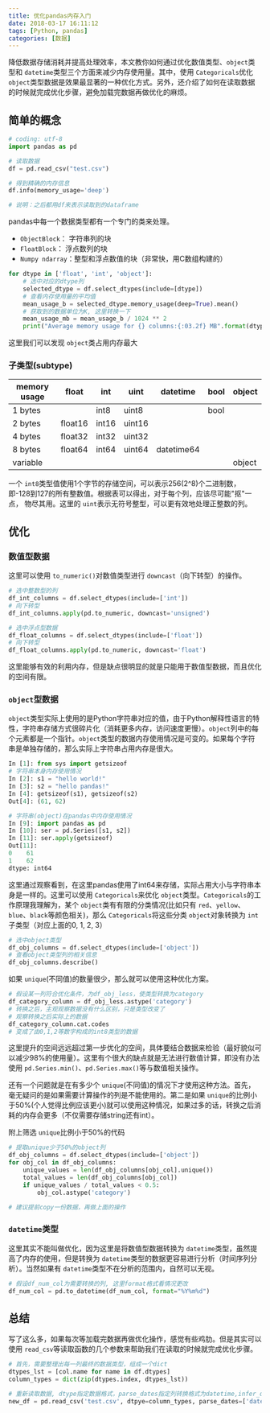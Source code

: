 ```yaml
---
title: 优化pandas内存入门
date: 2018-03-17 16:11:12
tags: [Python, pandas]
categories: [数据]
---
```

降低数据存储消耗并提高处理效率，本文教你如何通过优化数值类型、`object`类型和 `datetime`类型三个方面来减少内存使用量。其中，使用 `Categoricals`优化 `object`类型数据是效果最显著的一种优化方式。另外，还介绍了如何在读取数据的时候就完成优化步骤，避免加载完数据再做优化的麻烦。

<!-- more -->

## 简单的概念

```python
# coding: utf-8
import pandas as pd

# 读取数据
df = pd.read_csv("test.csv")

# 得到精确的内存信息
df.info(memory_usage='deep')

# 说明：之后都用df来表示读取到的dataframe
```

pandas中每一个数据类型都有一个专门的类来处理。

- `ObjectBlock`： 字符串列的块
- `FloatBlock`： 浮点数列的块
- `Numpy ndarray`：整型和浮点数值的块（非常快，用C数组构建的）

```python
for dtype in ['float', 'int', 'object']:
    # 选中对应的dtype列
    selected_dtype = df.select_dtypes(include=[dtype])
    # 查看内存使用量的平均值
    mean_usage_b = selected_dtype.memory_usage(deep=True).mean()
    # 获取到的数据单位为K, 这里转换一下
    mean_usage_mb = mean_usage_b / 1024 ** 2
    print("Average memory usage for {} columns:{:03.2f} MB".format(dtype, mean_usage_mb))
```

这里我们可以发现 `object`类占用内存最大

### 子类型(subtype)

| memory usage | float   | int   | uint   | datetime   | bool | object |
| ------------ | ------- | ----- | ------ | ---------- | ---- | ------ |
| 1 bytes      |         | int8  | uint8  |            | bool |        |
| 2 bytes      | float16 | int16 | uint16 |            |      |        |
| 4 bytes      | float32 | int32 | uint32 |            |      |        |
| 8 bytes      | float64 | int64 | uint64 | datetime64 |      |        |
| variable     |         |       |        |            |      | object |

一个 `int8`类型值使用1个字节的存储空间，可以表示256(2^8)个二进制数，即-128到127的所有整数值。根据表可以得出，对于每个列，应该尽可能"抠"一点， 物尽其用。这里的 `uint`表示无符号整型，可以更有效地处理正整数的列。

## 优化

### 数值型数据

这里可以使用 `to_numeric()`对数值类型进行 `downcast`（向下转型）的操作。

```python
# 选中整数型的列
df_int_columns = df.select_dtypes(include=['int'])
# 向下转型
df_int_columns.apply(pd.to_numeric, downcast='unsigned')

# 选中浮点型数据
df_float_columns = df.select_dtypes(include=['float'])
# 向下转型
df_float_columns.apply(pd.to_numeric, downcast='float')
```

这里能够有效的利用内存，但是缺点很明显的就是只能用于数值型数据，而且优化的空间有限。

### `object`型数据

`object`类型实际上使用的是Python字符串对应的值，由于Python解释性语言的特性，字符串存储方式很碎片化（消耗更多内存，访问速度更慢）。`object`列中的每个元素都是一个指针。`object`类型的数据内存使用情况是可变的。如果每个字符串是单独存储的，那么实际上字符串占用内存是很大。

```python
In [1]: from sys import getsizeof
# 字符串本身内存使用情况
In [2]: s1 = "hello world!"
In [3]: s2 = "hello pandas!"
In [4]: getsizeof(s1), getsizeof(s2)
Out[4]: (61, 62)

# 字符串(object)在pandas中内存使用情况
In [9]: import pandas as pd
In [10]: ser = pd.Series([s1, s2])
In [11]: ser.apply(getsizeof)
Out[11]:
0    61
1    62
dtype: int64
```

这里通过观察看到，在这里pandas使用了int64来存储，实际占用大小与字符串本身是一样的。这里可以使用 `Categoricals`来优化 `object`类型。`Categoricals`的工作原理我理解为，某个 `object`类有有限的分类情况(比如只有 `red`、`yellow`、`blue`、`black`等颜色相关)，那么 `Categoricals`将这些分类 `object`对象转换为 `int`子类型（对应上面的0, 1, 2, 3）

```python
# 选中object类型
df_obj_columns = df.select_dtypes(include=['object'])
# 查看object类型列的相关信息
df_obj_columns.describe()
```

如果 `unique`(不同值)的数量很少，那么就可以使用这种优化方案。

```python
# 假设某一列符合优化条件，为df_obj_less，使类型转换为category
df_category_column = df_obj_less.astype('category')
# 转换之后，主观观察数据没有什么区别，只是类型改变了
# 观察转换之后实际上的数据
df_category_column.cat.codes
# 变成了由0,1,2等数字构成的int8类型的数据
```

这里提升的空间远远超过第一步优化的空间，具体要结合数据来检验（最好貌似可以减少98%的使用量）。这里有个很大的缺点就是无法进行数值计算，即没有办法使用 `pd.Series.min()`、`pd.Series.max()`等与数值相关操作。

还有一个问题就是在有多少个 `unique`(不同值)的情况下才使用这种方法。首先，毫无疑问的是如果需要计算操作的列是不能使用的。第二是如果 `unique`的比例小于50%(个人觉得比例应该更小)就可以使用这种情况，如果过多的话，转换之后消耗的内存会更多（不仅需要存储string还有int）。

附上筛选 `unique`比例小于50%的代码

```python
# 提取unique少于50%的object列
df_obj_columns = df.select_dtypes(include=['object'])
for obj_col in df_obj_columns:
    unique_values = len(df_obj_columns[obj_col].unique())
    total_values = len(df_obj_columns[obj_col])
    if unique_values / total_values < 0.5:
        obj_col.astype('category')

# 建议提前copy一份数据，再做上面的操作
```

### `datetime`类型

这里其实不能叫做优化，因为这里是将数值型数据转换为 `datetime`类型，虽然提高了内存的使用，但是转换为 `datetime`类型的数据更容易进行分析（时间序列分析）。当然如果有 `datetime`类型不在分析的范围内，自然可以无视。

```python
# 假设df_num_col为需要转换的列, 这里format格式看情况更改
df_num_col = pd.to_datetime(df_num_col, format="%Y%m%d")
```

## 总结

写了这么多，如果每次等加载完数据再做优化操作，感觉有些鸡肋。但是其实可以使用 `read_csv`等读取函数的几个参数来帮助我们在读取的时候就完成优化步骤。

```python
# 首先，需要整理出每一列最终的数据类型，组成一个dict
dtypes_lst = [col.name for name in df.dtypes]
column_types = dict(zip(dtypes.index, dtypes_lst))

# 重新读取数据, dtype指定数据格式，parse_dates指定列转换格式为datetime,infer_datetime_format尝试解析字符串形式的datatime格式（在一些情况下可以加快解析速度5-10倍）
new_df = pd.read_csv('test.csv', dtpye=column_types, parse_dates=['date'], infer_datetime_format=True)
```
